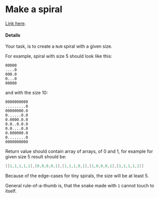 # Make a spiral

[Link here](https://www.codewars.com/kata/534e01fbbb17187c7e0000c6/java).

#### Details

Your task, is to create a ```NxN``` spiral with a given size.

For example, spiral with size 5 should look like this:
```
00000
....0
000.0
0...0
00000
```
and with the size 10:
```
0000000000
.........0
00000000.0
0......0.0
0.0000.0.0
0.0..0.0.0
0.0....0.0
0.000000.0
0........0
0000000000
```
Return value should contain array of arrays, of 0 and 1, for example for given size 5 result should be:
```java
[[1,1,1,1,1],[0,0,0,0,1],[1,1,1,0,1],[1,0,0,0,1],[1,1,1,1,1]]
```
Because of the edge-cases for tiny spirals, the size will be at least 5.

General rule-of-a-thumb is, that the snake made with ```1``` cannot touch to itself.
